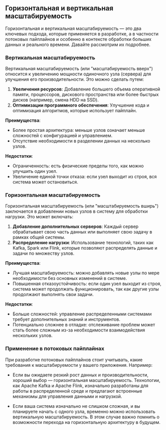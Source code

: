 ## Горизонтальная и вертикальная масштабируемость

Горизонтальная и вертикальная масштабируемость — это два ключевых подхода, которые применяется в разработке, а в частности потоковых пайплайнов и особенно в контексте обработки больших данных и реального времени. Давайте рассмотрим их подробнее.

### Вертикальная масштабируемость

Вертикальная масштабируемость (или "масштабируемость вверх") относится к увеличению мощности одиночного узла (серверa) для улучшения его производительности. Это можно сделать путем:

1. **Увеличения ресурсов**: Добавление большего объема оперативной памяти, процессоров, дискового пространства или более быстрых дисков (например, смена HDD на SSD).
2. **Оптимизации программного обеспечения**: Улучшение кода и оптимизация алгоритмов, которые использует пайплайн.

**Преимущества**:
- Более простая архитектура: меньше узлов означает меньше сложностей с конфигурацией и управлением.
- Отсутствие необходимости в разделении данных на несколько узлов.

**Недостатки**:
- Ограниченность: есть физические пределы того, как можно улучшить один узел.
- Увеличение единой точки отказа: если узел выходит из строя, вся система может остановиться.

### Горизонтальная масштабируемость

Горизонтальная масштабируемость (или "масштабируемость вширь") заключается в добавлении новых узлов в систему для обработки нагрузки. Это может включать:

1. **Добавление дополнительных серверов**: Каждый сервер обрабатывает свою часть данных или выполняет свою задачу в рамках общей системы.
2. **Распределение нагрузки**: Использование технологий, таких как Kafka, Spark или Flink, которые позволяют распределять данные и задачи по множеству узлов.

**Преимущества**:
- Лучшая масштабируемость: можно добавлять новые узлы по мере необходимости без основных изменений в системе.
- Повышенная отказоустойчивость: если один узел выходит из строя, система может продолжать функционировать, так как другие узлы продолжают выполнять свои задачи.

**Недостатки**:
- Больше сложностей: управление распределенными системами требует дополнительных знаний и инструментов.
- Потенциально сложнее в отладке: отслеживание проблем может стать более сложным из-за необходимости взаимодействия нескольких узлов.

### Применение в потоковых пайплайнах

При разработке потоковых пайплайнов стоит учитывать, какие требования к масштабируемости у вашего приложения. Например:

- Если вы ожидаете резкий рост данных и производительности, хороший выбор — горизонтальная масштабируемость. Технологии, как Apache Kafka и Apache Flink, изначально разработаны для работы в распределенной среде и предлагают встроенные механизмы для управления данными и нагрузкой.

- Если ваша система изначально не слишком сложная, и вы планируете начать с одного узла, временно можно использовать вертикальную масштабируемость. В этом случае важно помнить о возможности перехода на горизонтальную архитектуру в будущем.